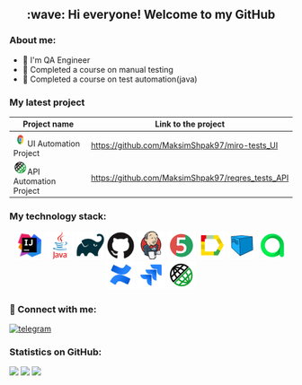 <h2 align="center">:wave: Hi everyone! Welcome to my GitHub</h2>


### About me:

- 💼 I'm QA Engineer
- :green_book: Completed a course on manual testing
- :green_book: Completed a course on test automation(java)

### My latest project

| Project name                                                                                | Link to the project                                         |
|------------------------------------------------------------------------------------------------------------|----------------------------------------------------------|
| <img src="images/Chrome.svg" width="25" height="25"  alt="Chrome"/>UI Automation Project              | https://github.com/MaksimShpak97/miro-tests_UI           |
| <img src="images/Rest-Assured.svg" width="25" height="25"  alt="Rest assured"/>API Automation Project | https://github.com/MaksimShpak97/reqres_tests_API        |


### My technology stack:

<p align="center">  
    <a href="https://www.jetbrains.com/idea/"><img src="images/Idea.png" title="IDEA" width="50" height="50"  alt="IDEA"/></a>
    <a href="https://www.java.com/"><img src="images/Java.svg" title="Java" width="50" height="50"  alt="Java"/></a>
    <a href="https://gradle.org/"><img src="images/Gradle.svg" title="Gradle" width="50" height="50"  alt="Gradle"/></a>
    <a href="https://github.com/"><img src="images/Github.svg" title="GitHub" width="50" height="50"  alt="Github"/></a>
    <a href="https://www.jenkins.io/"><img src="images/Jenkins.svg" title="Jenkins" width="50" height="50"  alt="Jenkins"/></a>
    <a href="https://junit.org/junit5/"><img src="images/JUnit5.svg" title="JUnit5" width="50" height="50"  alt="JUnit 5"/></a>
    <a href="https://github.com/allure-framework/allure2"><img src="images/Allure_Report.svg" title="Allure Report" width="50" height="50"  alt="Allure"/></a>
    <a href="https://aerokube.com/selenoid/"><img src="images/Selenoid.svg" title="Selenoid" width="50" height="50"  alt="Selenoid"/></a>
    <a href="https://qameta.io/"><img src="images/Allure_TestOps.svg" title="Allure TestOps" width="50" height="50"  alt="Allure testOps"/></a>
    <a href="https://www.atlassian.com/ru/software/confluence/"><img src="images/Confluence.svg" title="Confluence" width="50" height="50"  alt="Confluence"/></a>
    <a href="https://www.atlassian.com/ru/software/jira"><img src="images/Jira.svg" title="Jira" width="50" height="50"  alt="Jira"/></a>
    <a href="https://rest-assured.io/"><img src="images/Rest-Assured.svg" title="Rest Assured" width="50" height="50"  alt="Rest Assured"/></a>
  </p>

### :email: Connect with me:

[//]: # ([<img src='https://cdn.jsdelivr.net/npm/simple-icons@3.0.1/icons/linkedin.svg' alt='linkedin' height='30'>]&#40;https://www.linkedin.com/in/maksim-shpak-8422b8245/&#41;)
[//]: # ([<img src='https://cdn.jsdelivr.net/npm/simple-icons@3.0.1/icons/telegram.svg' alt='telegram' height='30'>]&#40;https://t.me/WarnerBrotherss&#41;)
[<img src='https://cdn.icon-icons.com/icons2/2429/PNG/128/telegram_logo_icon_147228.png' alt='telegram' height='42'>](https://t.me/WarnerBrotherss)

### Statistics on GitHub:


![](https://github-profile-summary-cards.vercel.app/api/cards/profile-details?username=MaksimShpak97&theme=radical)
![](https://github-profile-summary-cards.vercel.app/api/cards/stats?username=MaksimShpak97&theme=radical)
![](https://github-profile-summary-cards.vercel.app/api/cards/productive-time?username=MaksimShpak97&theme=radical)
  
